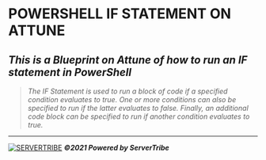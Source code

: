 # **POWERSHELL IF STATEMENT ON ATTUNE**
***This is a Blueprint on Attune of how to run an IF statement in PowerShell***
---
> *The IF Statement is used to run a block of code if a specified condition evaluates to true.*
> *One or more conditions can also be specified to run if the latter evaluates to false.*
> *Finally, an additional code block can be specified to run if another condition evaluates to true.*
---
[![SERVERTRIBE](https://www.servertribe.com/wp-content/themes/mars/assets/images/attune_logo.svg)](https://www.servertribe.com/)
***&copy;2021 Powered by ServerTribe***
